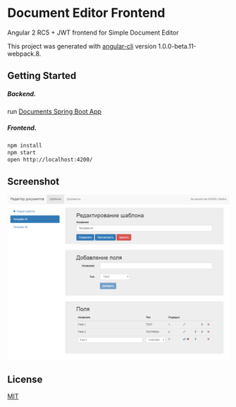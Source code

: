 # Document Editor Frontend

Angular 2 RC5 + JWT frontend for Simple Document Editor

This project was generated with [angular-cli](https://github.com/angular/angular-cli) version 1.0.0-beta.11-webpack.8.

## Getting Started

##### Backend.
run [Documents Spring Boot App](https://github.com/wjke/document-editor-backend-spring)

##### Frontend.
```
npm install
npm start
open http://localhost:4200/
```

## Screenshot

![Screenshot](screen1.png)

## License

[MIT](/LICENSE)